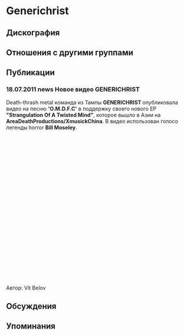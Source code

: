 # Generichrist



## Дискография


## Отношения с другими группами


## Публикации

### 18.07.2011 news Новое видео GENERICHRIST

<P>Death-thrash metal команда из Тампы <STRONG>GENERICHRIST </STRONG>опубликовала видео на песню <STRONG>'O.M.D.F.C'</STRONG> в поддержку своего нового EP <STRONG>"Strangulation Of A Twisted Mind"</STRONG>, которое вышло в Азии на <STRONG>AreaDeathProductions/XmusickChina</STRONG>. В видео использован голосо легенды horror <STRONG>Bill Moseley</STRONG>.</P>
<P><FONT style="BACKGROUND-COLOR: #000000" color=#ffffff></FONT>
<CENTER>
<OBJECT style="WIDTH: 640px; HEIGHT: 390px"><PARAM NAME="movie" VALUE="http://www.youtube.com/v/1zV16qDMW-Y?version=3"><PARAM NAME="allowFullScreen" VALUE="true"><PARAM NAME="allowScriptAccess" VALUE="always">
<embed src="http://www.youtube.com/v/1zV16qDMW-Y?version=3" type="application/x-shockwave-flash" allowfullscreen="true" allowScriptAccess="always" width="640" height="390"></OBJECT>
<P></P></CENTER>
Автор: Vit Belov


## Обсуждения


## Упоминания

